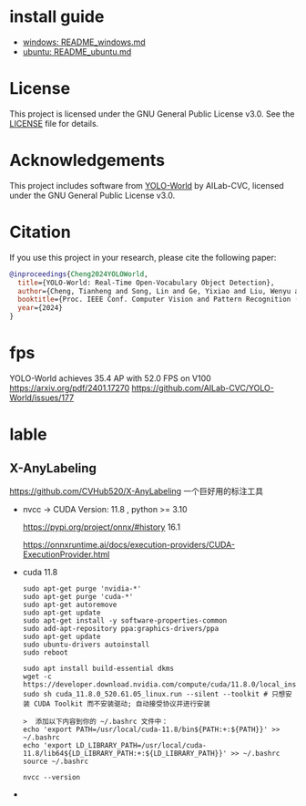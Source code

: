 
# install guide
+ [windows: README_windows.md](README_windows.md)
+ [ubuntu: README_ubuntu.md](README_ubuntu.md)

# License

This project is licensed under the GNU General Public License v3.0. See the [LICENSE](LICENSE) file for details.

# Acknowledgements

This project includes software from [YOLO-World](https://github.com/AILab-CVC/YOLO-World) by AILab-CVC, licensed under the GNU General Public License v3.0.

# Citation

If you use this project in your research, please cite the following paper:

```bibtex
@inproceedings{Cheng2024YOLOWorld,
  title={YOLO-World: Real-Time Open-Vocabulary Object Detection},
  author={Cheng, Tianheng and Song, Lin and Ge, Yixiao and Liu, Wenyu and Wang, Xinggang and Shan, Ying},
  booktitle={Proc. IEEE Conf. Computer Vision and Pattern Recognition (CVPR)},
  year={2024}
}
```

# fps
YOLO-World achieves 35.4 AP with 52.0 FPS on V100
https://arxiv.org/pdf/2401.17270
https://github.com/AILab-CVC/YOLO-World/issues/177

# lable

## X-AnyLabeling  

https://github.com/CVHub520/X-AnyLabeling    一个巨好用的标注工具

+ nvcc -> CUDA Version: 11.8 , python >= 3.10

  https://pypi.org/project/onnx/#history 16.1

  https://onnxruntime.ai/docs/execution-providers/CUDA-ExecutionProvider.html

+ cuda 11.8

  ```
  sudo apt-get purge 'nvidia-*'
  sudo apt-get purge 'cuda-*'
  sudo apt-get autoremove
  sudo apt-get update
  sudo apt-get install -y software-properties-common
  sudo add-apt-repository ppa:graphics-drivers/ppa
  sudo apt-get update
  sudo ubuntu-drivers autoinstall
  sudo reboot
  ```

  ```
  sudo apt install build-essential dkms
  wget -c https://developer.download.nvidia.com/compute/cuda/11.8.0/local_installers/cuda_11.8.0_520.61.05_linux.run
  sudo sh cuda_11.8.0_520.61.05_linux.run --silent --toolkit # 只想安装 CUDA Toolkit 而不安装驱动; 自动接受协议并进行安装
  
  >  添加以下内容到你的 ~/.bashrc 文件中：
  echo 'export PATH=/usr/local/cuda-11.8/bin${PATH:+:${PATH}}' >> ~/.bashrc
  echo 'export LD_LIBRARY_PATH=/usr/local/cuda-11.8/lib64${LD_LIBRARY_PATH:+:${LD_LIBRARY_PATH}}' >> ~/.bashrc
  source ~/.bashrc
  
  nvcc --version
  ```

+ 
